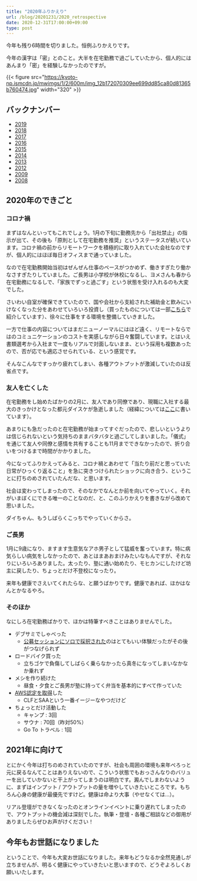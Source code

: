 ```yaml
---
title: "2020年ふりかえり"
url: /blog/20201231/2020_retrospective
date: 2020-12-31T17:00:00+09:00
type: post
---
```


今年も残り6時間を切りました。恒例ふりかえりです。
  
今年の漢字は「密」とのこと。大半を在宅勤務で過ごしていたから、個人的にはあんまり「密」を経験しなかったのですが。

{{< figure src="https://kyoto-np.ismcdn.jp/mwimgs/1/2/600m/img_12b172070309ee699dd85ca80d81365b760474.jpg" width="320" >}}

## バックナンバー

- [2019](/blog/archives/2199)
- [2018](/blog/archives/2156)
- [2017](/blog/archives/2148)
- [2016](/blog/archives/2108)
- [2015](/blog/archives/2022)
- [2014](/blog/archives/1985)
- [2013](/blog/archives/1921)
- [2012](/blog/archives/1697)
- [2009](/blog/archives/1354)
- [2008](/blog/archives/480)

<!--more-->

## 2020年のできごと

### コロナ禍

まずはなんといってもこれでしょう。1月の下旬に勤務先から「出社禁止」の指示が出て、その後も「原則として在宅勤務を推奨」というステータスが続いています。コロナ禍の前からリモートワークを積極的に取り入れていた会社なのですが、個人的にはほぼ毎日オフィスまで通っていました。

なので在宅勤務開始当初はぜんぜん仕事のペースがつかめず、働きすぎたり働かなさすぎたりしていました。ご長男は小学校が休校になるし、ヨメさんも春から在宅勤務になるしで、「家族でずっと過ごす」という状態を受け入れるのも大変でした。

さいわい自室が確保できていたので、国や会社から支給された補助金と飲みにいけなくなった分をあわせていろいろ投資し（買ったものについては一部[こちら](https://kwappa.net/blog/20201230/good_to_buy/)で紹介しています）、徐々に仕事をする環境を整備していきました。

一方で仕事の内容についてはまだニューノーマルにはほど遠く、リモートならではのコミュニケーションのコストを実感しながら日々奮闘しています。とはいえ書類選考から入社まで一度もリアルで対面しないまま、という採用も複数あったので、否が応でも適応させられている、という感覚です。

そんなこんなですっかり疲れてしまい、各種アウトプットが激減していたのは反省点です。

### 友人を亡くした

在宅勤務をし始めたばかりの2月に、友人であり同僚であり、現職に入社する最大のきっかけとなった都元ダイスケが急逝しました（経緯については[ここ](https://kwappa.net/blog/20201119/in_memory_of_daisuke_miyamoto/)に書いています）。

あまりにも急だったのと在宅勤務が始まってすぐだったので、悲しいというよりは信じられないという気持ちのままバタバタと過ごしてしまいました。「儀式」を通じて友人や同僚と感情を共有することも11月までできなかったので、折り合いをつけるまで時間がかかりました。

今になってふりかえってみると、コロナ禍とあわせて「当たり前だと思っていた日常がひっくり返ること」を急に突きつけられたショックに向き合う、ということに打ちのめされていたんだな、と思います。

社会は変わってしまったので、そのなかでなんとか前を向いてやっていく。それがいまぼくにできる唯一のことなのだ、と、このふりかえりを書きながら改めて思いました。

ダイちゃん、もうしばらくこっちでやっていくからさ。

### ご長男

1月に9歳になり、ますます生意気なアホ男子として猛威を奮っています。特に病気らしい病気をしなかったので、あとはまあおまけみたいなもんですが、それなりにいろいろありました。太ったり、塾に通い始めたり、モヒカンにしたけど坊主に戻したり、ちょっとだけ不登校になったり。

来年も健康でさえいてくれたらな、と願うばかりです。健康であれば、ほかはなんとかなるやろ。

### そのほか

なにしろ在宅勤務ばかりで、ほかは特筆すべきことはありませんでした。

- デブサミでしゃべった
    - [公募セッションにソロで採択された](https://dev.classmethod.jp/articles/devsumi-2020-13-6-c-kwappa/)のはとてもいい体験だったがその後がつなげられず
- ロードバイク買った
    - 立ちゴケで負傷してしばらく乗らなかったら真冬になってしまいなかなか乗れず
- メシを作り続けた
    - 昼食・夕食とご長男が塾に持ってく弁当を基本的にすべて作っていた
- [AWS認定を取得](https://zenn.dev/kwappa/articles/7d5a5b3199f6ec)した
    - CLFとSAAという一番イージーなやつだけど
- ちょっとだけ活動した
    - キャンプ : 3回
    - サウナ : 70回（昨対50%）
    - Go To トラベル : 1回

## 2021年に向けて

とにかく今年は打ちのめされていたのですが、社会も周囲の環境も来年ぺろっと元に戻るなんてことはありえないので、こういう状態でもおっさんなりのバリューを出していかないと干上がってしまうのは明白です。澱んでしまわないように、まずはインプット / アウトプットの量を増やしていきたいところです。もちろん心身の健康が最優先ですけど。健康は命より大事（やせなくては…）。

リアル登壇ができなくなったのとオンラインイベントに乗り遅れてしまったので、アウトプットの機会減は深刻でした。執筆・登壇・各種ご相談などの御用がありましたらぜひお声がけください！

## 今年もお世話になりました

ということで、今年も大変お世話になりました。来年もどうなるか全然見通しが立ちませんが、明るく健康にやっていきたいと思いますので、どうぞよろしくお願いいたします。
